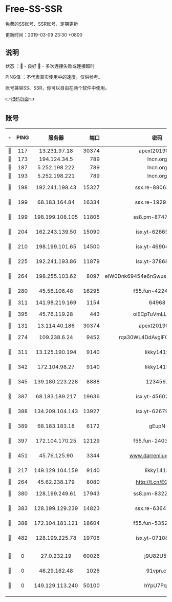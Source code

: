 # Free-SS-SSR

免费的SS账号、SSR账号，定期更新

更新时间：2019-03-09 23:30 +0800

## 说明

状态     ：🙂 - 良好 🙁 - 多次连接失败或连接超时

PING值   ：不代表真实使用中的速度，仅供参考。

账号兼容SS、SSR，你可以自由在两个软件中使用。

👉[扫码页面](https://liesauer.github.io/Free-SS-SSR/)👈

## 账号

|-|PING|服务器|端口|密码|加密方式|区域|
|:----:|:----:|:-----:|-----:|:----:|:----:|:----:|
|🙂|117|13.231.97.18|30374|apext2019006|chacha20|JP|
|🙂|173|194.124.34.5|789|lncn.org|rc4|JP|
|🙂|187|5.252.198.222|789|lncn.org|rc4|JP|
|🙂|193|5.252.198.221|789|lncn.org|rc4|JP|
|🙂|198|192.241.198.43|15327|ssx.re-88063170|aes-256-cfb|US|
|🙂|199|68.183.164.84|16334|ssx.re-19292784|aes-256-cfb|US|
|🙂|199|198.199.108.105|11805|ss8.pm-87479488|aes-256-cfb|US|
|🙂|204|162.243.139.50|15090|isx.yt-62665440|aes-256-cfb|US|
|🙂|210|198.199.101.65|14500|isx.yt-46904516|aes-256-cfb|US|
|🙂|225|192.241.193.86|11879|isx.yt-37868942|aes-256-cfb|US|
|🙂|264|198.255.103.62|8097|eIW0Dnk69454e6nSwuspv9DmS201tQ0D|aes-256-cfb|US|
|🙂|280|45.56.106.48|16295|f55.fun-42240509|aes-256-cfb|US|
|🙂|311|141.98.219.169|1154|64968|chacha20|US|
|🙂|395|45.76.119.28|443|oiECpTuVmLLxk4Ts|aes-256-cfb|AU|
|🙂|131|13.114.40.186|30374|apext2019006|chacha20|JP|
|🙂|274|109.238.6.24|9452|rqa30WL4DdAvgIFG6Fs3znzTa|aes-256-cfb|FR|
|🙂|311|13.125.190.194|9140|likky1415|aes-256-cfb|KR|
|🙂|342|172.104.98.27|9140|likky1415|aes-256-cfb|JP|
|🙂|345|139.180.223.228|8888|123456..|aes-256-cfb|JP|
|🙂|387|68.183.189.217|19636|isx.yt-45602835|aes-256-cfb|SG|
|🙂|388|134.209.104.143|13927|isx.yt-62679533|aes-256-cfb|SG|
|🙂|389|68.183.183.18|6172|gEupN|aes-256-cfb|SG|
|🙂|397|172.104.170.25|12129|f55.fun-24030753|aes-256-cfb|SG|
|🙂|451|45.76.125.90|3344|www.darrenliuwei.com|aes-256-cfb|AU|
|🙁|217|149.129.104.159|9140|likky1415|aes-256-cfb|HK|
|🙁|264|45.62.238.179|8080|http://t.cn/EGJIyrl|rc4-md5|CA|
|🙁|380|128.199.249.61|17943|ss8.pm-83224449|aes-256-cfb|SG|
|🙁|383|128.199.129.239|14823|ssx.re-63641713|aes-256-cfb|SG|
|🙁|388|172.104.181.121|18604|f55.fun-53524229|aes-256-cfb|SG|
|🙁|482|128.199.225.78|19706|isx.yt-07108179|aes-256-cfb|SG|
|🙁|0|27.0.232.19|60026|j9U82U53|xchacha20-ietf-poly1305|HK|
|🙁|0|46.29.162.48|1026|91vpn.cf|rc4-md5|RU|
|🙁|0|149.129.113.240|50100|hYpU7PqP|chacha20-ietf-poly1305|CN|
